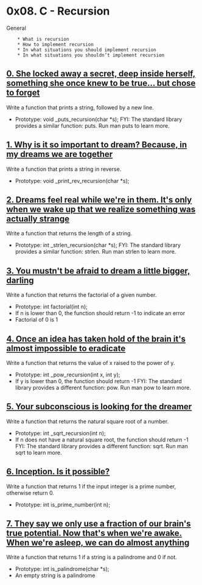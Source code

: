 # 0x08. C - Recursion
General

        * What is recursion
        * How to implement recursion
        * In what situations you should implement recursion
        * In what situations you shouldn’t implement recursion
## [0. She locked away a secret, deep inside herself, something she once knew to be true... but chose to forget](0-puts_recursion.c "puts")
Write a function that prints a string, followed by a new line.

* Prototype: void _puts_recursion(char *s);
FYI: The standard library provides a similar function: puts. Run man puts to learn more.


## [1. Why is it so important to dream? Because, in my dreams we are together](1-print_rev_recursion.c "print_rev")
Write a function that prints a string in reverse.

* Prototype: void _print_rev_recursion(char *s);

## [2. Dreams feel real while we're in them. It's only when we wake up that we realize something was actually strange](2-strlen_recursion.c "leng")
Write a function that returns the length of a string.

* Prototype: int _strlen_recursion(char *s);
FYI: The standard library provides a similar function: strlen. Run man strlen to learn more.

## [3. You mustn't be afraid to dream a little bigger, darling](3-factorial.c "factoriel")
Write a function that returns the factorial of a given number.

* Prototype: int factorial(int n);
* If n is lower than 0, the function should return -1 to indicate an error
* Factorial of 0 is 1

## [4. Once an idea has taken hold of the brain it's almost impossible to eradicate](4-pow_recursion.c "pow")
Write a function that returns the value of x raised to the power of y.

* Prototype: int _pow_recursion(int x, int y);
* If y is lower than 0, the function should return -1
FYI: The standard library provides a different function: pow. Run man pow to learn more.

## [5. Your subconscious is looking for the dreamer](5-sqrt_recursion.c "sqrt")
Write a function that returns the natural square root of a number.

* Prototype: int _sqrt_recursion(int n);
* If n does not have a natural square root, the function should return -1
FYI: The standard library provides a different function: sqrt. Run man sqrt to learn more.

## [6. Inception. Is it possible?](6-is_prime_number.c "prime")
Write a function that returns 1 if the input integer is a prime number, otherwise return 0.

* Prototype: int is_prime_number(int n);


## [7. They say we only use a fraction of our brain's true potential. Now that's when we're awake. When we're asleep, we can do almost anything](100-is_palindrome.c "palindrome")
Write a function that returns 1 if a string is a palindrome and 0 if not.

* Prototype: int is_palindrome(char *s);
* An empty string is a palindrome

